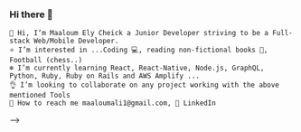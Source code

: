 ### Hi there 👋



    👋 Hi, I’m Maaloum Ely Cheick a Junior Developer striving to be a Full-stack Web/Mobile Developer.
    ⭐ I’m interested in ...Coding 💻, reading non-fictional books 📘, Football (chess..)
    ❄️ I’m currently learning React, React-Native, Node.js, GraphQL, Python, Ruby, Ruby on Rails and AWS Amplify ...
    👌 I’m looking to collaborate on any project working with the above mentioned Tools
    📧 How to reach me maaloumali1@gmail.com, 💼 LinkedIn


-->
